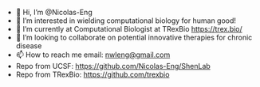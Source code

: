 - 👋 Hi, I’m @Nicolas-Eng
- 👀 I’m interested in wielding computational biology for human good!
- 🌱 I’m currently at Computational Biologist at TRexBio https://trex.bio/
- 💞️ I’m looking to collaborate on potential innovative therapies for chronic disease
- 📫 How to reach me email: nwleng@gmail.com
- Repo from UCSF: https://github.com/Nicolas-Eng/ShenLab
- Repo from TRexBio: https://github.com/trexbio
<!---
Nicolas-Eng/Nicolas-Eng is a ✨ special ✨ repository because its `README.md` (this file) appears on your GitHub profile.
You can click the Preview link to take a look at your changes.
--->
